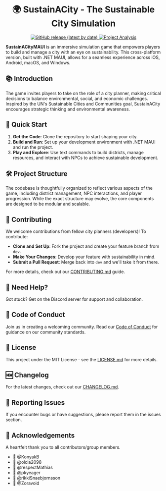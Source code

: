 <h1 align="center">🌍 SustainACity - The Sustainable City Simulation</h1>
<p align="center">
  <a href="https://github.com/SDU-Semester-Project-1-World-of-Zuul/SustainACityMAUI/releases">
    <img alt="GitHub release (latest by date)" src="https://img.shields.io/github/v/release/SustainACity/SustainACityMAUI?color=green&label=latest%20version&style=for-the-badge">
  </a>
  <a href="https://app.eraser.io/workspace/B3gMqhdFWqH9OIA89elQ">
    <img alt="Project Analysis" src="https://img.shields.io/badge/analysis-Eraser-blueviolet?style=for-the-badge">
  </a>
</p>

**SustainACityMAUI** is an immersive simulation game that empowers players to build and manage a city with an eye on sustainability. This cross-platform version, built with .NET MAUI, allows for a seamless experience across iOS, Android, macOS, and Windows.

## 📚 Introduction

The game invites players to take on the role of a city planner, making critical decisions to balance environmental, social, and economic challenges. Inspired by the UN's Sustainable Cities and Communities goal, SustainACity encourages strategic thinking and environmental awareness.

## 🚀 Quick Start

1. **Get the Code**: Clone the repository to start shaping your city.
2. **Build and Run**: Set up your development environment with .NET MAUI and run the project.
3. **Play and Explore**: Use text commands to build districts, manage resources, and interact with NPCs to achieve sustainable development.

## 🛠️ Project Structure

The codebase is thoughtfully organized to reflect various aspects of the game, including district management, NPC interactions, and player progression. While the exact structure may evolve, the core components are designed to be modular and scalable.

## 📌 Contributing

We welcome contributions from fellow city planners (developers)! To contribute:
- **Clone and Set Up**: Fork the project and create your feature branch from `dev`.
- **Make Your Changes**: Develop your feature with sustainability in mind.
- **Submit a Pull Request**: Merge back into `dev` and we'll take it from there.

For more details, check out our [CONTRIBUTING.md](CONTRIBUTING.md) guide.

## 💬 Need Help?

Got stuck? Get on the Discord server for support and collaboration.

## 📃 Code of Conduct

Join us in creating a welcoming community. Read our [Code of Conduct](CODE_OF_CONDUCT.md) for guidance on our community standards.

## 📜 License

This project under the MIT License - see the [LICENSE.md](LICENSE) for more details.

## 🆕 Changelog

For the latest changes, check out our [CHANGELOG.md](CHANGELOG.md).

## 🐛 Reporting Issues

If you encounter bugs or have suggestions, please report them in the issues section.

## 🌟 Acknowledgements

A heartfelt thank you to all contributors/group members.
- 👏 @KonyakB
- 👏 @olcia2098
- 👏 @respectMathias
- 👏 @pkyeager
- 👏 @rikkiSnaebjornsson
- 👏 @Zoravoid
